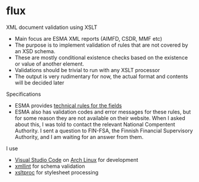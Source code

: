 # flux
XML document validation using XSLT

- Main focus are ESMA XML reports (AIMFD, CSDR, MMF etc)
- The purpose is to implement validation of rules that are not covered by an XSD schema.
- These are mostly conditional existence checks based on the existence or value of another element.
- Validations should be trivial to run with any XSLT processor
- The output is very rudimentary for now, the actual format and contents will be decided later

Specifications
- ESMA provides [technical rules for the fields](https://www.esma.europa.eu/document/aifmd-reporting-it-technical-guidance-rev-4-updated)
- ESMA also has validation codes and error messages for these rules, but for some reason they are not available on their website. 
 When I asked about this, I was told to contact the relevant National Compentent Authority.
 I sent a question to FIN-FSA, the Finnish Financial Supervisory Authority, and I am waiting for an answer from them.
 
I use 
- [Visual Studio Code](https://code.visualstudio.com/) on [Arch Linux](https://www.archlinux.org/) for development
- [xmllint](http://xmlsoft.org/xmllint.html) for schema validation
- [xsltproc](http://xmlsoft.org/XSLT/xsltproc.html) for stylesheet processing
